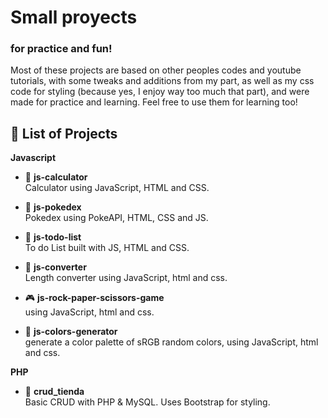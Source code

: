 # Small proyects 
### for practice and fun!
Most of these projects are based on other peoples codes and youtube tutorials, with some tweaks and additions from my part, as well as my css code for styling (because yes, I enjoy way too much that part), and were made for practice and learning. Feel free to use them for learning too!


## 📁 List of Projects

**Javascript**

- 🔢 **js-calculator**  
    Calculator using JavaScript, HTML and CSS.
  
- 🐉 **js-pokedex**  
    Pokedex using PokeAPI, HTML, CSS and JS.
  
- 📑 **js-todo-list**  
    To do List built with JS, HTML and CSS.
  
- 🔢 **js-converter**  
  Length converter using JavaScript, html and css.
  
- 🎮 **js-rock-paper-scissors-game**   
  using JavaScript, html and css.
  
- 🎨 **js-colors-generator**   
  generate a color palette of sRGB random colors, using JavaScript, html and css.

**PHP**
- 🛒 **crud_tienda**  
  Basic CRUD with PHP & MySQL. Uses Bootstrap for styling.


